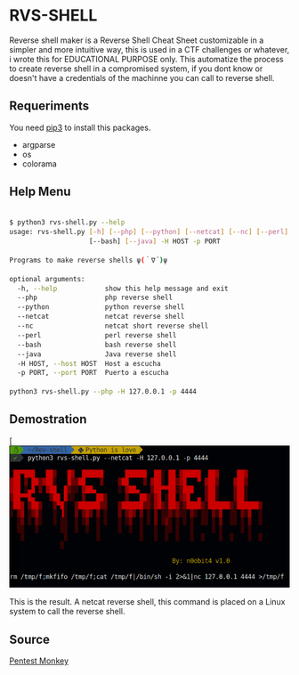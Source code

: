 # RVS-SHELL

Reverse shell maker is a Reverse Shell Cheat Sheet customizable in a simpler and more intuitive way, this is used in a CTF challenges or whatever, i wrote this for EDUCATIONAL PURPOSE only. This automatize the process to create reverse shell in a compromised system, if you dont know or doesn't have a credentials of the machinne you can call to reverse shell.

## Requeriments

You need [pip3](https://help.dreamhost.com/hc/es/articles/115000699011-Usar-pip3-para-instalar-m%C3%B3dulos-de-Python3) to install this packages.

  - argparse
  - os
  - colorama
  
## Help Menu

```bash

$ python3 rvs-shell.py --help
usage: rvs-shell.py [-h] [--php] [--python] [--netcat] [--nc] [--perl]
                    [--bash] [--java] -H HOST -p PORT

Programs to make reverse shells ψ(｀∇´)ψ

optional arguments:
  -h, --help            show this help message and exit
  --php                 php reverse shell
  --python              python reverse shell
  --netcat              netcat reverse shell
  --nc                  netcat short reverse shell
  --perl                perl reverse shell
  --bash                bash reverse shell
  --java                Java reverse shell
  -H HOST, --host HOST  Host a escucha
  -p PORT, --port PORT  Puerto a escucha

python3 rvs-shell.py --php -H 127.0.0.1 -p 4444
```

## Demostration

[![Program demostration](https://raw.githubusercontent.com/n0obit4/rvs-shell/master/Demostration.png?token=AJY45AR3KK72CNNXEYNA36C7L7INM)

This is the result. A netcat reverse shell, this command is placed on a Linux system to call the reverse shell.

## Source

[Pentest Monkey](http://pentestmonkey.net/cheat-sheet/shells/reverse-shell-cheat-sheet)
